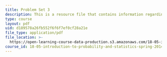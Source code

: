 ```yaml
---
title: Problem Set 3
description: This is a resource file that contains information regarding problem set 3.
type: course
layout: pdf
uid: d189578a26fb552f6f6f7ef0cf28a21e
file_type: application/pdf
file_location: >-
  https://open-learning-course-data-production.s3.amazonaws.com/18-05-introduction-to-probability-and-statistics-spring-2014/d189578a26fb552f6f6f7ef0cf28a21e_MIT18_05S14_ps3.pdf
course_id: 18-05-introduction-to-probability-and-statistics-spring-2014
---
```


